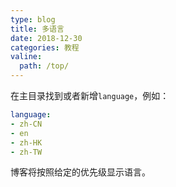 ```yaml
---
type: blog
title: 多语言
date: 2018-12-30
categories: 教程
valine:
  path: /top/
---
```


在主目录找到或者新增`language`，例如：

```yml
language:
- zh-CN
- en
- zh-HK
- zh-TW
```
博客将按照给定的优先级显示语言。

